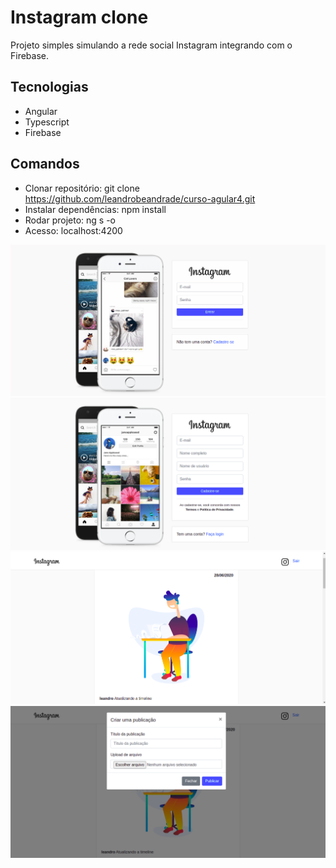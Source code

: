 # Instagram clone

Projeto simples simulando a rede social Instagram integrando com o Firebase.

## Tecnologias

- Angular
- Typescript
- Firebase

## Comandos

- Clonar repositório: git clone https://github.com/leandrobeandrade/curso-agular4.git
- Instalar dependências: npm install
- Rodar projeto: ng s -o
- Acesso: localhost:4200

![](https://github.com/leandrobeandrade/curso-angular4/blob/master/projeto3/login.png)
![](https://github.com/leandrobeandrade/curso-angular4/blob/master/projeto3/cadastro.png)
![](https://github.com/leandrobeandrade/curso-angular4/blob/master/projeto3/posts.png)
![](https://github.com/leandrobeandrade/curso-angular4/blob/master/projeto3/create.png)
